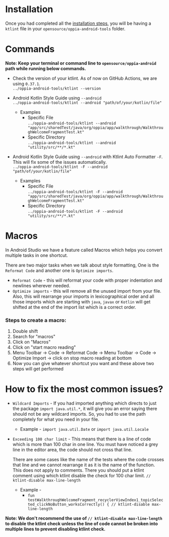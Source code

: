 # Installation
Once you had completed all the [installation steps](https://github.com/oppia/oppia-android/wiki#prerequisites), you will be having a `ktlint` file in your `opensource/oppia-android-tools` folder. 

# Commands 

**Note: Keep your terminal or command line to `opensource/oppia-android` path while running below commands.**

* Check the version of your ktlint. As of now on GitHub Actions, we are using `0.37.1`.<br>
`../oppia-android-tools/ktlint --version`<br>

* Android Kotlin Style Guide using `--android`<br>
`../oppia-android-tools/ktlint --android "path/of/your/kotlin/file"`

   * Examples <br>
       * Specific File <br>`../oppia-android-tools/ktlint --android "app/src/sharedTest/java/org/oppia/app/walkthrough/WalkthroughWelcomeFragmentTest.kt"`<br>
       * Specific Directory <br> `../oppia-android-tools/ktlint --android "utility/src/**/*.kt"`

* Android Kotlin Style Guide using `--android` with Ktlint Auto Formatter `-F`. This will fix some of the issues automatically.<br>
`../oppia-android-tools/ktlint -F --android "path/of/your/kotlin/file"`

   * Examples <br>
       * Specific File <br>`../oppia-android-tools/ktlint -F --android "app/src/sharedTest/java/org/oppia/app/walkthrough/WalkthroughWelcomeFragmentTest.kt"`<br>
       * Specific Directory <br>`../oppia-android-tools/ktlint -F --android "utility/src/**/*.kt"`

# Macros
In Android Studio we have a feature called Macros which helps you convert multiple tasks in one shortcut.

There are two major tasks when we talk about style formatting, One is the `Reformat Code` and another one is `Optimize imports`. 

* `Reformat Code` - this will reformat your code with proper indentation and newlines wherever needed.
* `Optimize imports` - this will remove all the unused import from your file. Also, this will rearrange your imports in lexicographical order and all those imports which are starting with `java`, `javax` or `Kotlin` will get shifted at the end of the import list which is a correct order. 

### Steps to create a macro: 
1. Double shift
2. Search for "macros" 
3. Click on "Macros" 
4. Click on "start macro reading" 
5. Menu Toolbar -> Code -> Reformat Code -> Menu Toolbar -> Code -> Optimize Import -> click on stop macro reading at bottom 
6. Now you can give whatever shortcut you want and these above two steps will get performed

# How to fix the most common issues?
* `Wildcard Imports` - If you had imported anything which directs to just the package `import java.util.*`, it will give you an error saying there should not be any wildcard imports. So, you had to use the path completely for what you need in your file. 

   * Example - `import java.util.Date` or `import java.util.Locale`

* `Exceeding 100 char limit` - This means that there is a line of code which is more than 100 char in one line. You must have noticed a grey line in the editor area, the code should not cross that line. 

    There are some cases like the name of the tests where the code crosses that line and we cannot rearrange it as it is the name of the function. This does not apply to comments. There you should put a ktlint comment using which ktlint disable the check for 100 char limit.  `// ktlint-disable max-line-length`

    * Example - <br>
       * `fun testWalkthroughWelcomeFragment_recyclerViewIndex1_topicSelected_clickNoButton_worksCorrectly() { // ktlint-disable max-line-length`

**Note: We don't recommend the use of `// ktlint-disable max-line-length` to disable the ktlint check unless the line of code cannot be broken into multiple lines to prevent disabling ktlint check.**
